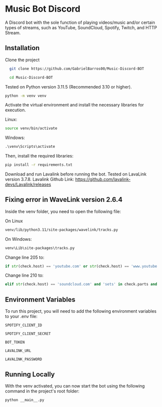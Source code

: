 # Music Bot Discord

A Discord bot with the sole function of playing videos/music and/or certain types of streams, such as YouTube, SoundCloud, Spotify, Twitch, and HTTP Stream.

## Installation

Clone the project

```bash
  git clone https://github.com/GabrielBarros00/Music-Discord-BOT
```

```bash
  cd Music-Discord-BOT
```


Tested on Python version 3.11.5 (Recommended 3.10 or higher).
```bash
python -m venv venv
```

Activate the virtual environment and install the necessary libraries for execution.

Linux:
```bash
source venv/bin/activate
```

Windows:
```bat
.\venv\Scripts\activate
```
Then, install the required libraries:

```bash
pip install -r requirements.txt
```

Download and run Lavalink before running the bot. Tested on LavaLink version 3.7.8.
Lavalink Github Link: https://github.com/lavalink-devs/Lavalink/releases

## Fixing error in WaveLink version 2.6.4

Inside the venv folder, you need to open the following file:

On Linux
```bash
venv/lib/python3.11/site-packages/wavelink/tracks.py
```

On Windows:
```bat
venv\Lib\site-packages\tracks.py
```

Change line 205 to:
```python
if str(check.host) == 'youtube.com' or str(check.host) == 'www.youtube.com' and check.query.get("list") and not check.query.get("v") or \
```

Change line 210 to:
```python
elif str(check.host) == 'soundcloud.com' and 'sets' in check.parts and check.query.get("in") == None or str(check.host) == 'www.soundcloud.com' and 'sets' in check.parts and check.query.get("in") == None:
```

## Environment Variables

To run this project, you will need to add the following environment variables to your .env file:

`SPOTIFY_CLIENT_ID`

`SPOTIFY_CLIENT_SECRET`

`BOT_TOKEN`

`LAVALINK_URL`

`LAVALINK_PASSWORD`


## Running Locally

With the venv activated, you can now start the bot using the following command in the project's root folder:

```bash
python __main__.py
```
